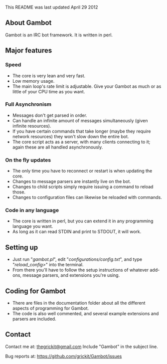 This README was last updated April 29 2012

## About Gambot ##
  Gambot is an IRC bot framework. It is written in perl.

## Major features ##

### Speed ###
  * The core is very lean and very fast.
  * Low memory usage.
  * The main loop's rate limit is adjustable. Give your Gambot as much or as little of your CPU time as you want.

### Full Asynchronism ###
  * Messages don't get parsed in order.
  * Can handle an infinite amount of messages simultaneously (given infinite resources).
  * If you have certain commands that take longer (maybe they require network resources) they won't slow down the entire bot.
  * The core script acts as a server, with many clients connecting to it; again these are all handled asynchronously.

### On the fly updates ###
  * The only time you have to reconnect or restart is when updating the core.
  * Changes to message parsers are instantly live on the bot.
  * Changes to child scripts simply require issuing a command to reload those.
  * Changes to configuration files can likewise be reloaded with commands.

### Code in any language ###
  * The core is written in perl, but you can extend it in any programming language you want.
  * As long as it can read STDIN and print to STDOUT, it will work.

## Setting up ##
  * Just run "*gambot.pl*", edit "*configurations/config.txt*", and type "*reload_config>*" into the terminal.
  * From there you'll have to follow the setup instructions of whatever add-ons, message parsers, and extensions you're using.

## Coding for Gambot ##
  * There are files in the documentation folder about all the different aspects of programming for Gambot.
  * The code is also well commented, and several example extensions and parsers are included.

## Contact ##
  Contact me at: <thegrickit@gmail.com>
  Include "Gambot" in the subject line.

  Bug reports at: <https://github.com/grickit/Gambot/issues>
